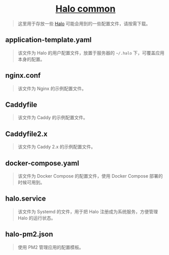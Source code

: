 <h1 align="center"><a href="https://github.com/halo-dev" target="_blank">Halo common</a></h1>

> 这里用于存放一些 [Halo](https://github.com/halo-dev/halo) 可能会用到的一些配置文件，请按需下载。

## application-template.yaml

> 该文件为 Halo 的用户配置文件，放置于服务器的 `~/.halo` 下，可覆盖应用本身的配置。

## nginx.conf

> 该文件为 Nginx 的示例配置文件。

## Caddyfile

> 该文件为 Caddy 的示例配置文件。

## Caddyfile2.x

> 该文件为 Caddy 2.x 的示例配置文件。

## docker-compose.yaml

> 该文件为 Docker Compose 的配置文件，使用 Docker Compose 部署的时候可用到。

## halo.service

> 该文件为 Systemd 的文件，用于把 Halo 注册成为系统服务，方便管理 Halo 的运行状态。

## halo-pm2.json

> 使用 PM2 管理应用的配置模板。
